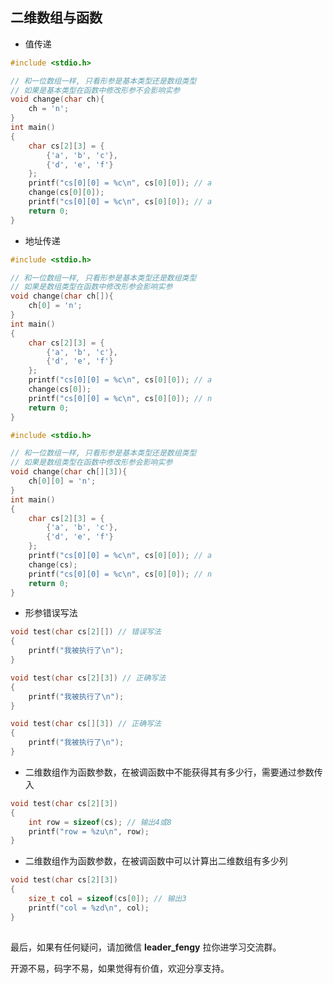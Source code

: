 ## 二维数组与函数

- 值传递

```c
#include <stdio.h>

// 和一位数组一样, 只看形参是基本类型还是数组类型
// 如果是基本类型在函数中修改形参不会影响实参
void change(char ch){
    ch = 'n';
}
int main()
{
    char cs[2][3] = {
        {'a', 'b', 'c'},
        {'d', 'e', 'f'}
    };
    printf("cs[0][0] = %c\n", cs[0][0]); // a
    change(cs[0][0]);
    printf("cs[0][0] = %c\n", cs[0][0]); // a
    return 0;
}
```

- 地址传递

```c
#include <stdio.h>

// 和一位数组一样, 只看形参是基本类型还是数组类型
// 如果是数组类型在函数中修改形参会影响实参
void change(char ch[]){
    ch[0] = 'n';
}
int main()
{
    char cs[2][3] = {
        {'a', 'b', 'c'},
        {'d', 'e', 'f'}
    };
    printf("cs[0][0] = %c\n", cs[0][0]); // a
    change(cs[0]);
    printf("cs[0][0] = %c\n", cs[0][0]); // n
    return 0;
}
```

```c
#include <stdio.h>

// 和一位数组一样, 只看形参是基本类型还是数组类型
// 如果是数组类型在函数中修改形参会影响实参
void change(char ch[][3]){
    ch[0][0] = 'n';
}
int main()
{
    char cs[2][3] = {
        {'a', 'b', 'c'},
        {'d', 'e', 'f'}
    };
    printf("cs[0][0] = %c\n", cs[0][0]); // a
    change(cs);
    printf("cs[0][0] = %c\n", cs[0][0]); // n
    return 0;
}
```

- 形参错误写法

```c
void test(char cs[2][]) // 错误写法
{
    printf("我被执行了\n");
}

void test(char cs[2][3]) // 正确写法
{
    printf("我被执行了\n");
}

void test(char cs[][3]) // 正确写法
{
    printf("我被执行了\n");
}
```

- 二维数组作为函数参数，在被调函数中不能获得其有多少行，需要通过参数传入

```c
void test(char cs[2][3])
{
    int row = sizeof(cs); // 输出4或8
    printf("row = %zu\n", row);
}
```

- 二维数组作为函数参数，在被调函数中可以计算出二维数组有多少列

```c
void test(char cs[2][3])
{
    size_t col = sizeof(cs[0]); // 输出3
    printf("col = %zd\n", col);
}
```

## 

最后，如果有任何疑问，请加微信 **leader_fengy** 拉你进学习交流群。

开源不易，码字不易，如果觉得有价值，欢迎分享支持。